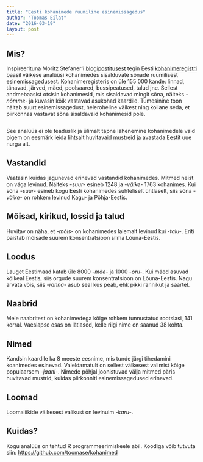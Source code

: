 ```yaml
---
title: "Eesti kohanimede ruumiline esinemissagedus"
author: "Toomas Eilat"
date: "2016-03-19"
layout: post
---
```








## Mis?
Inspireerituna Moritz Stefaner'i [blogipostitusest](http://truth-and-beauty.net/experiments/ach-ingen-zell/) tegin Eesti [kohanimeregistri](http://xgis.maaamet.ee/knravalik/) baasil väikese analüüsi kohanimedes sisalduvate sõnade ruumilisest esinemissagedusest. Kohanimeregisteris on üle 155 000 kande: linnad, tänavad, järved, mäed, poolsaared, bussipeatused, talud jne. Sellest andmebaasist otsisin kohanimesid, mis sisaldavad mingit sõna, näiteks _-nõmme-_ ja kuvasin kõik vastavad asukohad kaardile. 
Tumesinine toon näitab suurt esinemissagedust, heleroheline väikest ning kollane seda, et piirkonnas vastavat sõna sisaldavaid kohanimesid pole.

<img src="{{ site.url }}/img/eesti-kohanimede-ruumiline-esinemissagedus-nomme-1.png" title="" alt="" style="display: block; margin: auto;" />

See analüüs ei ole teaduslik ja ülimalt täpne lähenemine kohanimedele vaid pigem on eesmärk leida lihtsalt huvitavaid mustreid ja avastada Eestit uue nurga alt.


## Vastandid
Vaatasin kuidas jagunevad erinevad vastandid kohanimedes. Mitmed neist on väga levinud. Näiteks _-suur-_ esineb 1248 ja _-väike-_ 1763 kohanimes. Kui sõna _-suur-_ esineb kogu Eesti kohanimedes suhteliselt ühtlaselt, siis sõna _-väike-_ on rohkem levinud Kagu- ja Põhja-Eestis. 
<img src="{{ site.url }}/img/eesti-kohanimede-ruumiline-esinemissagedus-vastandid-1.png" title="" alt="" style="display: block; margin: auto;" />


## Mõisad, kirikud, lossid ja talud
Huvitav on näha, et _-mõis-_ on kohanimedes laiemalt levinud kui _-talu-_. Eriti paistab mõisade suurem konsentratsioon silma Lõuna-Eestis.
<img src="{{ site.url }}/img/eesti-kohanimede-ruumiline-esinemissagedus-mois_talu_kirik_loss-1.png" title="" alt="" style="display: block; margin: auto;" />

## Loodus
Lauget Eestimaad katab üle 8000 _-mäe-_ ja 1000 _-oru-_. Kui mäed asuvad kõikeal Eestis, siis orgude suurem konsentratsioon on Lõuna-Eestis. Nagu arvata võis, siis _-ranna-_ asub seal kus peab, ehk pikki rannikut ja saartel.
<img src="{{ site.url }}/img/eesti-kohanimede-ruumiline-esinemissagedus-loodus-1.png" title="" alt="" style="display: block; margin: auto;" />

## Naabrid
Meie naabritest on kohanimedega kõige rohkem tunnustatud rootslasi, 141 korral. Vaeslapse osas on lätlased, kelle riigi nime on saanud 38 kohta. 
<img src="{{ site.url }}/img/eesti-kohanimede-ruumiline-esinemissagedus-naabrid-1.png" title="" alt="" style="display: block; margin: auto;" />

## Nimed
Kandsin kaardile ka 8 meeste eesnime, mis tunde järgi tihedamini koanimedes esinevad. Vaieldamatult on sellest väikesest valimist kõige populaarsem _-jaani-_. Nimede põhjal joonistuvad välja mitmed päris huvitavad mustrid, kuidas piirkonniti esinemissagedused erinevad.
<img src="{{ site.url }}/img/eesti-kohanimede-ruumiline-esinemissagedus-nimed-1.png" title="" alt="" style="display: block; margin: auto;" />

## Loomad
Loomaliikide väikesest valikust on levinuim _-karu-_. 
<img src="{{ site.url }}/img/eesti-kohanimede-ruumiline-esinemissagedus-loomad-1.png" title="" alt="" style="display: block; margin: auto;" />

## Kuidas?
Kogu analüüs on tehtud R programmeerimiskeele abil. Koodiga võib tutvuta siin: https://github.com/toomase/kohanimed
